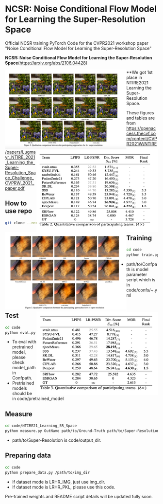 # NCSR: Noise Conditional Flow Model for Learning the Super-Resolution Space

Official NCSR training PyTorch Code for the CVPR2021 workshop paper "Noise Conditional Flow Model for Learning the Super-Resolution Space" 

**NCSR: Noise Conditional Flow Model for Learning the Super-Resolution Space**(https://arxiv.org/abs/2106.04428)

<div align="left">
  <img src="code/docs/NCSR-fig2.png" style="float:left" width="400px">
  <img src="code/docs/NCSR-table2.png" style="float:right" width="400px">
</div>

<div align="left">
  <img src="code/docs/NCSR-fig3.png" style="float:left" width="400px">
  <img src="code/docs/NCSR-table3.png" style="float:right" width="400px">
</div>
**We got 1st place in NTIRE2021 Learning the Super-Resolution Space.

These figures and tables are from https://openaccess.thecvf.com/content/CVPR2021W/NTIRE/papers/Lugmayr_NTIRE_2021_Learning_the_Super-Resolution_Space_Challenge_CVPRW_2021_paper.pdf

## How to use repo
```.bash
git clone --recursive https://github.com/younggeun-kim/NCSR.git
```


## Training

```.bash
cd code
python train.py -opt path/to/Confpath
```
* path/to/Confpath is model parameter script which is in code/confs/~.yml

## Test

```.bash
cd code
python eval.py --scale scale_factor --lrtest_path path/to/LRpath --conf_path path/to/Confpath
```
* To eval with pretrained model, please check model_path in Confpath. 
* Pretriained models should be in code/pretrained_model

## Measure

```.bash
cd code/NTIRE21_Learning_SR_Space
python measure.py OutName path/to/Ground-Truth path/to/Super-Resolution n_samples scale_factor 
```
* path/to/Super-Resolution is code/output_dir. 

## Preparing data
```.bash
cd code
python prepare_data.py /path/to/img_dir
```
* If dataset mode is LRHR_IMG, just use img_dir.
* If dataset mode is LRHR_PKL, please use this code.

Pre-trained weights and README script details will be updated fully soon.
